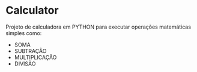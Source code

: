 # Calculator

Projeto de calculadora em PYTHON para executar operações matemáticas simples como:

* SOMA
* SUBTRAÇÃO
* MULTIPLICAÇÃO
* DIVISÃO
  
